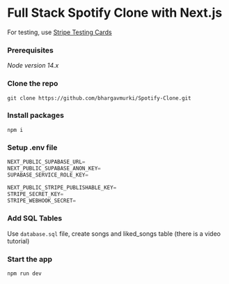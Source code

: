 # Full Stack Spotify Clone with Next.js

For testing, use [Stripe Testing Cards](https://stripe.com/docs/testing)

### Prerequisites
*Node version 14.x*

### Clone the repo
```shell
git clone https://github.com/bhargavmurki/Spotify-Clone.git
```

### Install packages
```shell
npm i
```

### Setup .env file
```js
NEXT_PUBLIC_SUPABASE_URL=
NEXT_PUBLIC_SUPABASE_ANON_KEY=
SUPABASE_SERVICE_ROLE_KEY=

NEXT_PUBLIC_STRIPE_PUBLISHABLE_KEY=
STRIPE_SECRET_KEY=
STRIPE_WEBHOOK_SECRET=
```

### Add SQL Tables
Use `database.sql` file, create songs and liked_songs table (there is a video tutorial)

### Start the app
```shell
npm run dev
```
